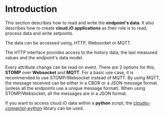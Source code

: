 # Introduction

This section describes how to read and write the **endpoint's data**. It also describes how to create **cloud.iO applications** as their role is to read, process data and write setpoints.

The data can be accessed using, HTTP, Websocket or MQTT.

The HTTP interface provides access to the history data, the last measured values and the endpoint's data model.

Every attribute change can be read on event. There are 2 options for this, **STOMP** over **Websocket** and **MQTT**. 
For a basic use case, it is recommended to use STOMP/Websocket instead of MQTT. By using MQTT, the message received can be either in a CBOR or a JSON message format. (unless all the endpoints use a unique message format).
When using STOMP/Websocket, all the messages are in a JSON format.

If you want to access cloud.iO data within a **python** script, the [cloudio-connector-python](https://pypi.org/project/cloudio-connector-python/) library can be used.
